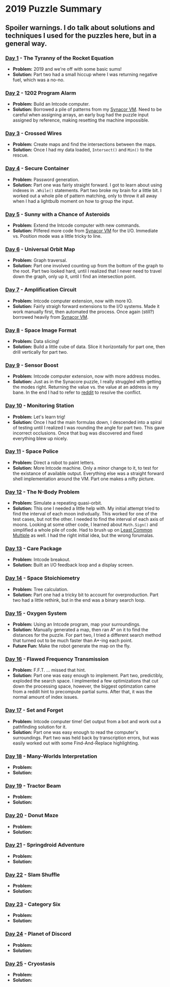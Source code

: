 # 2019 Puzzle Summary 
## Spoiler warnings. I do talk about solutions and techniques I used for the puzzles here, but in a general way.

### [Day 1](Day%2001) - The Tyranny of the Rocket Equation
- **Problem:** 2019 and we're off with some basic sums!
- **Solution:** Part two had a small hiccup where I was returning negative fuel, which was a no-no.

### [Day 2](Day%2002) - 1202 Program Alarm
- **Problem:** Build an Intcode computer.
- **Solution:** Borrowed a pile of patterns from my [Synacor VM](../Synacor%20Challenge). Need to be careful when assigning arrays, an early bug had the puzzle input assigned by reference, making resetting the machine impossible.

### [Day 3](Day%2003) - Crossed Wires
- **Problem:** Create maps and find the intersections between the maps.
- **Solution:** Once I had my data loaded, `Intersect()` and `Min()` to the rescue.

### [Day 4](Day%2004) - Secure Container
- **Problem:** Password generation.
- **Solution:** Part one was fairly straight forward. I got to learn about using indexes in `.While()` statements. Part two broke my brain for a little bit. I worked out a whole pile of pattern matching, only to throw it all away when I had a lightbulb moment on how to group the input.

### [Day 5](Day%2005) - Sunny with a Chance of Asteroids
- **Problem:** Extend the Intcode computer with new commands.
- **Solution:** Pilfered more code from [Synacor VM](../Synacor%20Challenge) for the I/O. Immediate vs. Position mode was a little tricky to line.

### [Day 6](Day%2006) - Universal Orbit Map
- **Problem:** Graph traversal.
- **Solution:** Part one involved counting up from the bottom of the graph to the root. Part two looked hard, until I realized that I never need to travel down the graph, only up it, until I find an intersection point. 

### [Day 7](Day%2007) - Amplification Circuit
- **Problem:** Intcode computer extension, now with more IO.
- **Solution:** Fairly straigh forward extensions to the I/O systems. Made it work manually first, then automated the process. Once again (still?) borrowed heavily from [Synacor VM](../Synacor%20Challenge).

### [Day 8](Day%2008) - Space Image Format
- **Problem:** Data slicing!
- **Solution:** Build a little cube of data. Slice it horizontally for part one, then drill vertically for part two.

### [Day 9](Day%2009) - Sensor Boost
- **Problem:** Intcode computer extension, now with more address modes.
- **Solution:** Just as in the Synacore puzzle, I really struggled with getting the modes right. Returning the value vs. the value at an address is my bane. In the end I had to refer to [reddit]( https://www.reddit.com/r/adventofcode/comments/e8aw9j/2019_day_9_part_1_how_to_fix_203_error/) to resolve the conflict.

### [Day 10](Day%2010) - Monitoring Station
- **Problem:** Let's learn trig!
- **Solution:** Once I had the main formulas down, I descended into a spiral of testing until I realized I was rounding the angle for part two. This gave incorrect occlusions. Once that bug was discovered and fixed everything blew up nicely.

### [Day 11](Day%2011) - Space Police
- **Problem:** Direct a robot to paint letters.
- **Solution:** More Intcode machine. Only a minor change to it, to test for the existance of available output. Everything else was a straight forward shell implementation around the VM. Part one makes a nifty picture. 

### [Day 12](Day%2012) - The N-Body Problem
- **Problem:** Simulate a repeating quasi-orbit.
- **Solution:** This one I needed a little help with. My initial attempt tried to find the interval of each moon indivdually. This worked for one of the test cases, but not the other. I needed to find the interval of each axis of moons. Looking at some other code, I learned about `Math.Sign()` and simplified a whole pile of code. Had to brush up on [Least Common Multiple](https://stackoverflow.com/questions/147515/least-common-multiple-for-3-or-more-numbers/29717490#29717490) as well. I had the right initial idea, but the wrong forumalas.  

### [Day 13](Day%2013) - Care Package
- **Problem:** Intcode breakout.
- **Solution:** Built an I/O feedback loop and a display screen.

### [Day 14](Day%2014) - Space Stoichiometry
- **Problem:** Tree calculation.
- **Solution:** Part one had a tricky bit to account for overproduction. Part two had a little rethink, but in the end was a binary search loop.

### [Day 15](Day%2015) - Oxygen System
- **Problem:** Using an Intcode program, map your surroundings.
- **Solution:** Manually generated a map, then ran A* on it to find the distances for the puzzle. For part two, I tried a different search method that turned out to be much faster than A*-ing each point.
- **Future Fun:** Make the robot generate the map on the fly.

### [Day 16](Day%2016) - Flawed Frequency Transmission
- **Problem:** F.F.T. ... missed that hint. 
- **Solution:** Part one was easy enough to implement. Part two, predictibly, exploded the search space. I implmented a few optimizations that cut down the processing space, however, the biggest optimzation came from a reddit hint to precompute partial sums. After that, it was the normal amount of index issues.

### [Day 17](Day%2017) - Set and Forget
- **Problem:** Intcode computer time! Get output from a bot and work out a pathfinding solution for it.
- **Solution:** Part one was easy enough to read the computer's surroundings. Part two was held back by transcription errors, but was easily worked out with some Find-And-Replace highlighting.  

### [Day 18](Day%2018) - Many-Worlds Interpretation
- **Problem:** 
- **Solution:** 
 
### [Day 19](Day%2019) - Tractor Beam
- **Problem:** 
- **Solution:** 

### [Day 20](Day%2020) - Donut Maze
- **Problem:**
- **Solution:**

### [Day 21](Day%2021) - Springdroid Adventure
- **Problem:**
- **Solution:**

### [Day 22](Day%2022) - Slam Shuffle
- **Problem:**
- **Solution:**

### [Day 23](Day%2023) - Category Six
- **Problem:**
- **Solution:**

### [Day 24](Day%2024) - Planet of Discord
- **Problem:**
- **Solution:**

### [Day 25](Day%2025) - Cryostasis
- **Problem:**
- **Solution:**
